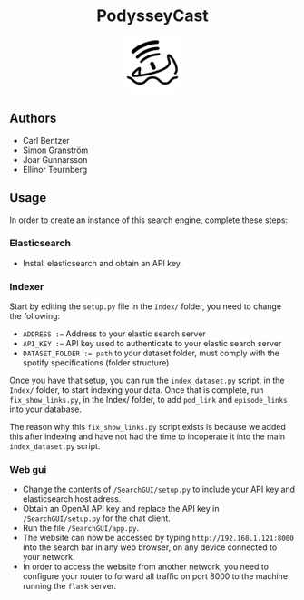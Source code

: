 <div style="text-align: center;">

# PodysseyCast

<img src="SearchGUI/static/images/icon.png" alt="PodysseyCast Logo" width="100" height="100">

</div>


## Authors
- Carl Bentzer
- Simon Granström
- Joar Gunnarsson
- Ellinor Teurnberg

## Usage
In order to create an instance of this search engine, complete these steps:

### Elasticsearch
- Install elasticsearch and obtain an API key.

### Indexer
Start by editing the ``setup.py`` file in the ``Index/`` folder, you need to change the following:
* ``ADDRESS :=`` Address to your elastic search server
* ``API_KEY :=`` API key used to authenticate to your elastic search server
* ``DATASET_FOLDER := path`` to your dataset folder, must comply with the spotify specifications (folder structure)
  
Once you have that setup, you can run the ``index_dataset.py`` script, in the ``Index/`` folder, to start indexing your data.
Once that is complete, run ``fix_show_links.py``, in the Index/ folder, to add ``pod_link`` and ``episode_links`` into your database.

The reason why this ``fix_show_links.py`` script exists is because we added this after indexing and have not had the time to incoperate it into the main ``index_dataset.py`` script.


### Web gui
- Change the contents of ``/SearchGUI/setup.py`` to include your API key and elasticsearch host adress.
- Obtain an OpenAI API key and replace the API key in ``/SearchGUI/setup.py`` for the chat client.
- Run the file ``/SearchGUI/app.py``. 
- The website can now be accessed by typing ``http://192.168.1.121:8000`` into the search bar in any web browser, on any device connected to your network.
- In order to access the website from another network, you need to configure your router to forward all traffic on port 8000 to the machine running the ``flask`` server.
